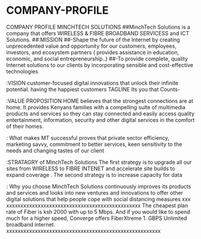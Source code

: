 # COMPANY-PROFILE
                                                                
 COMPANY PROFILE
MINCHTECH SOLUTIONS
##MinchTech Solutions is a company that offers WIRELESS & FIBRE BROADBAND SERVICESS and ICT Solutions. 
##:MISSION
##-Shape the future of the Internet by creating unprecedented value and opportunity for our customers, employees, investors, and ecosystem partners
( provides assistance in education, economic, and social entrepreneurship..)
##-To provide complete, quality Internet solutions to our clients by incorporating sensible and cost-effective technologies

:VISION
customer-focused digital innovations that unlock their infinite potential.
having the happiest customers
TAGLINE
Its you that Counts-

:VALUE PROPOSITION
HOME believes that the strongest connections are at home. It provides Kenyans families with a compelling suite of multimedia products and services so they can stay connected and easily access quality entertainment, information, security and other digital services in the comfort of their homes.

: What makes MT successful
proves that private sector efficiency, marketing savvy, commitment to better services, keen sensitivity to the needs and changing tastes of our client

:STRATAGRY of MinchTech Solutions
The first strategy is to upgrade all our sites from WIRELESS to FIBRE INTENET and accelerate site builds to expand coverage . The second strategy is to increase capacity for data 

: Why you choose MinchTech Solutions
continuously improves its products and services and looks into new ventures and  innovations to offer other digital solutions that help people cope with social distancing measures 
xxx xxxxxxxxxxxxxxxxxxxxxxxxxxxxxxxxxxxxxxxxxxxxxxx
The cheapest plan rate of Fiber is ksh 2000 with up to 5 Mbps. And if you would like to spend much for a higher speed, Converge offers FiberXtreme 1. GBPS Unlimited broadband internet.
xxxxxxxxxxxxxxxxxxxxxxxxxxxxxxxxxxxxxxxxxxxxxxxxxxxxxx

